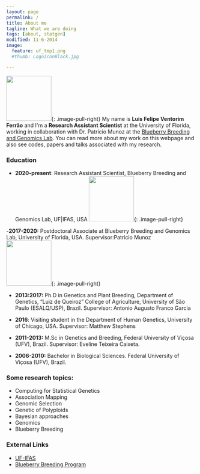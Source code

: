 ```yaml
---
layout: page
permalink: /
title: About me
tagline: What we are doing
tags: [about, statgen]
modified: 11-6-2014
image:
  feature: uf_tmp1.png
  #thumb: LogoIconBlack.jpg

---
```


<img src="{{ site.url }}/images/felipe.jpg" width="120">{: .image-pull-right}  My name is **Luis Felipe Ventorim Ferrão** and I'm a **Research Assistant Scientist** at the University of Florida, working in collaboration with Dr. Patricio Munoz at the [Blueberry Breeding and Genomics Lab](https://www.blueberrybreeding.com/). 
You can read more about my work on this webpage and also see codes, papers and talks associated with my research.

### Education

- **2020-present**:  Research Assistant Scientist, Blueberry Breeding and Genomics Lab, UF|IFAS, USA <img src="{{ site.url }}/images/uf1.png" width="120">{: .image-pull-right}

-**2017-2020:** Postdoctoral Associate at Blueberry Breeding and Genomics Lab, University of Florida, USA. Supervisor:Patricio Munoz <img src="{{ site.url }}/images/uf1.png" width="120">{: .image-pull-right}

- **2013:2017:** Ph.D in Genetics and Plant Breeding, Department of Genetics, “Luiz de Queiroz” College of Agriculture, University of São Paulo (ESALQ/USP), Brazil. Supervisor: Antonio Augusto Franco Garcia

- **2016**: Visiting student in the Department of Human Genetics, University of Chicago, USA. Supervisor: Matthew Stephens

- **2011-2013:** M.Sc in Genetics and Breeding, Federal University of Viçosa (UFV), Brazil. Supervisor: Eveline Teixeira Caixeta.

- **2006-2010:** Bachelor in Biological Sciences. Federal University of Viçosa (UFV), Brazil.


### Some research topics:
- Computing for Statistical Genetics
- Association Mapping
- Genomic Selection
- Genetic of Polyploids
- Bayesian approaches
- Genomics
- Blueberry Breeding

### External Links
- [UF-IFAS](https://hos.ifas.ufl.edu/people/on-campus-faculty/)
- [Blueberry Breeding Program](https://www.blueberrybreeding.com/)
